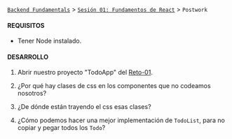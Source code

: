 [`Backend Fundamentals`](../../README.md) > [`Sesión 01: Fundamentos de React`](../Readme.md) > `Postwork`

#### REQUISITOS
- Tener Node instalado.


#### DESARROLLO

1. Abrir nuestro proyecto "TodoApp" del [Reto-01](../Reto-01).

2. ¿Por qué hay clases de css en los componentes que no codeamos nosotros?

3. ¿De dónde están trayendo el css esas clases?

4. ¿Cómo podemos hacer una mejor implementación de `TodoList`, para no copiar y pegar todos los `Todo`?

